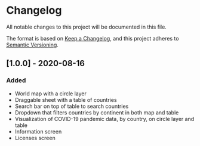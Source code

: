# Changelog
All notable changes to this project will be documented in this file.

The format is based on [Keep a Changelog](https://keepachangelog.com/en/1.0.0/),
and this project adheres to [Semantic Versioning](https://semver.org/spec/v2.0.0.html).

## [1.0.0] - 2020-08-16
### Added
- World map with a circle layer
- Draggable sheet with a table of countries
- Search bar on top of table to search countries
- Dropdown that filters countries by continent in both map and table
- Visualization of COVID-19 pandemic data, by country, on circle layer and table
- Information screen
- Licenses screen

